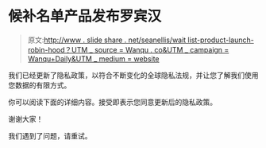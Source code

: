 # 候补名单产品发布罗宾汉

> 原文:[http://www . slide share . net/seanellis/wait list-product-launch-robin-hood？UTM _ source = Wanqu . co&UTM _ campaign = Wanqu+Daily&UTM _ medium = website](http://www.slideshare.net/seanellis/waitlist-product-launch-robin-hood?utm_source=wanqu.co&utm_campaign=Wanqu+Daily&utm_medium=website)

我们已经更新了隐私政策，以符合不断变化的全球隐私法规，并让您了解我们使用您数据的有限方式。

你可以阅读下面的详细内容。接受即表示您同意更新后的隐私政策。

谢谢大家！

我们遇到了问题，请重试。